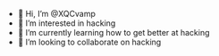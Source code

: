 - 👋 Hi, I’m @XQCvamp
- 👀 I’m interested in hacking
- 🌱 I’m currently learning how to get better at hacking
- 💞️ I’m looking to collaborate on hacking

<!---
XQCvamp/XQCvamp is a ✨ special ✨ repository because its `README.md` (this file) appears on your GitHub profile.
You can click the Preview link to take a look at your changes.
--->
